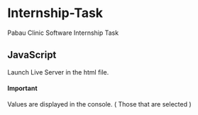 # Internship-Task
Pabau Clinic Software Internship Task

## JavaScript
Launch Live Server in the html file.
#### Important
Values are displayed in the console. ( Those that are selected )
